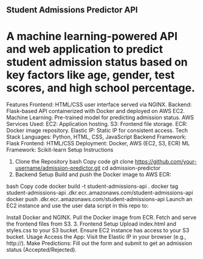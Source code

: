 ## Student Admissions Predictor API
# A machine learning-powered API and web application to predict student admission status based on key factors like age, gender, test scores, and high school percentage.

Features
Frontend: HTML/CSS user interface served via NGINX.
Backend: Flask-based API containerized with Docker and deployed on AWS EC2.
Machine Learning: Pre-trained model for predicting admission status.
AWS Services Used:
EC2: Application hosting.
S3: Frontend file storage.
ECR: Docker image repository.
Elastic IP: Static IP for consistent access.
Tech Stack
Languages: Python, HTML, CSS, JavaScript
Backend Framework: Flask
Frontend: HTML/CSS
Deployment: Docker, AWS (EC2, S3, ECR)
ML Framework: Scikit-learn
Setup Instructions
1. Clone the Repository
bash
Copy code
git clone https://github.com/your-username/admission-predictor.git
cd admission-predictor
2. Backend Setup
Build and push the Docker image to AWS ECR:

bash
Copy code
docker build -t student-admissions-api .
docker tag student-admissions-api <account-id>.dkr.ecr.<region>.amazonaws.com/student-admissions-api
docker push <account-id>.dkr.ecr.<region>.amazonaws.com/student-admissions-api
Launch an EC2 instance and use the user data script in this repo to:

Install Docker and NGINX.
Pull the Docker image from ECR.
Fetch and serve the frontend files from S3.
3. Frontend Setup
Upload index.html and styles.css to your S3 bucket.
Ensure EC2 instance has access to your S3 bucket.
Usage
Access the App: Visit the Elastic IP in your browser (e.g., http://<elastic-ip>).
Make Predictions: Fill out the form and submit to get an admission status (Accepted/Rejected).
